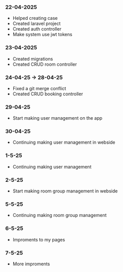 ### 22-04-2025
- Helped creating case
- Created laravel project
- Created auth controller
- Make system use jwt tokens

### 23-04-2025
- Created migrations
- Created CRUD room controller

### 24-04-25 -> 28-04-25
- Fixed a git merge conflict
- Created CRUD booking controller

### 29-04-25
- Start making user management on the app

### 30-04-25
- Continuing making user management in webside

### 1-5-25
- Continuing making user management

### 2-5-25
- Start making room group management in webside

### 5-5-25
- Continuing making room group management

### 6-5-25
- Improments to my pages

### 7-5-25
- More improments
